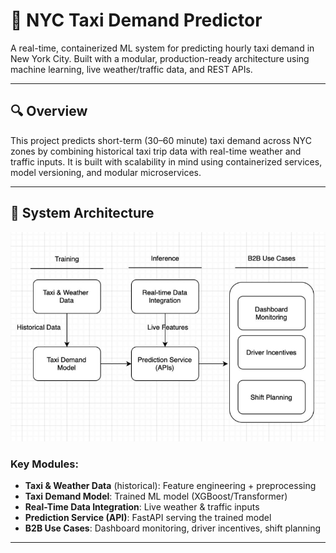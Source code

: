 # 🚕 NYC Taxi Demand Predictor

A real-time, containerized ML system for predicting hourly taxi demand in New York City. Built with a modular, production-ready architecture using machine learning, live weather/traffic data, and REST APIs.

---

## 🔍 Overview

This project predicts short-term (30–60 minute) taxi demand across NYC zones by combining historical taxi trip data with real-time weather and traffic inputs. It is built with scalability in mind using containerized services, model versioning, and modular microservices.

---

## 🧱 System Architecture

![System Flow Diagram](./taxi%20demand%20project%20flow%20chart.png)

### Key Modules:
- **Taxi & Weather Data** (historical): Feature engineering + preprocessing
- **Taxi Demand Model**: Trained ML model (XGBoost/Transformer)
- **Real-Time Data Integration**: Live weather & traffic inputs
- **Prediction Service (API)**: FastAPI serving the trained model
- **B2B Use Cases**: Dashboard monitoring, driver incentives, shift planning

---
